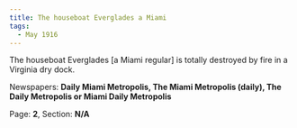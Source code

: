 ```yaml
---  
title: The houseboat Everglades a Miami  
tags:  
  - May 1916  
---  
```

  
The houseboat Everglades [a Miami regular] is totally destroyed by fire in a Virginia dry dock.  
  
Newspapers: **Daily Miami Metropolis, The Miami Metropolis (daily), The Daily Metropolis or Miami Daily Metropolis**  
  
Page: **2**, Section: **N/A** 
